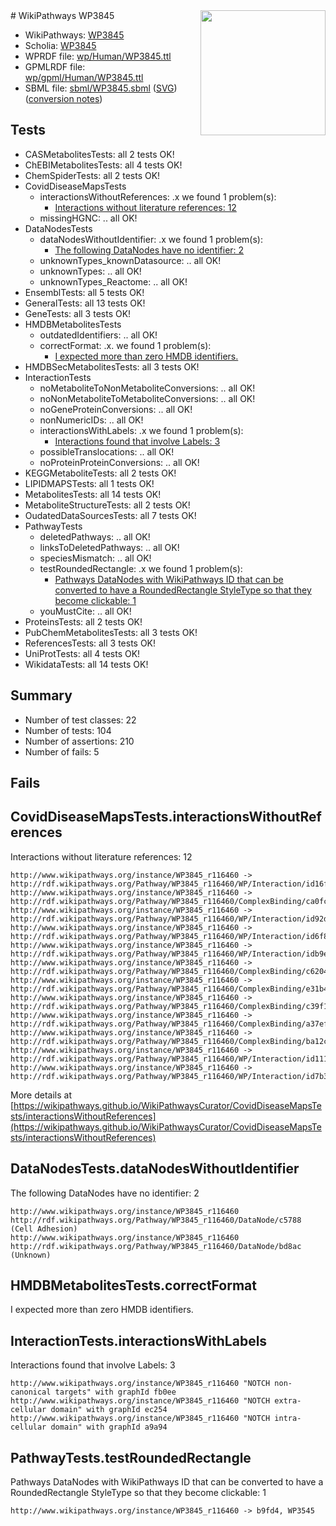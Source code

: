 <img style="float: right; width: 200px" src="../logo.png" />
# WikiPathways WP3845

* WikiPathways: [WP3845](https://identifiers.org/wikipathways:WP3845)
* Scholia: [WP3845](https://scholia.toolforge.org/wikipathways/WP3845)
* WPRDF file: [wp/Human/WP3845.ttl](../wp/Human/WP3845.ttl)
* GPMLRDF file: [wp/gpml/Human/WP3845.ttl](../wp/gpml/Human/WP3845.ttl)
* SBML file: [sbml/WP3845.sbml](../sbml/WP3845.sbml) ([SVG](../sbml/WP3845.svg)) ([conversion notes](../sbml/WP3845.txt))

## Tests
* CASMetabolitesTests: all 2 tests OK!
* ChEBIMetabolitesTests: all 4 tests OK!
* ChemSpiderTests: all 2 tests OK!
* CovidDiseaseMapsTests
    * interactionsWithoutReferences: .x we found 1 problem(s):
        * [Interactions without literature references: 12](#9701cce3)
    * missingHGNC: .. all OK!
* DataNodesTests
    * dataNodesWithoutIdentifier: .x we found 1 problem(s):
        * [The following DataNodes have no identifier: 2](#d2d32fa1)
    * unknownTypes_knownDatasource: .. all OK!
    * unknownTypes: .. all OK!
    * unknownTypes_Reactome: .. all OK!
* EnsemblTests: all 5 tests OK!
* GeneralTests: all 13 tests OK!
* GeneTests: all 3 tests OK!
* HMDBMetabolitesTests
    * outdatedIdentifiers: .. all OK!
    * correctFormat: .x. we found 1 problem(s):
        * [I expected more than zero HMDB identifiers.](#ad154c1e)
* HMDBSecMetabolitesTests: all 3 tests OK!
* InteractionTests
    * noMetaboliteToNonMetaboliteConversions: .. all OK!
    * noNonMetaboliteToMetaboliteConversions: .. all OK!
    * noGeneProteinConversions: .. all OK!
    * nonNumericIDs: .. all OK!
    * interactionsWithLabels: .x we found 1 problem(s):
        * [Interactions found that involve Labels: 3](#630d267a)
    * possibleTranslocations: .. all OK!
    * noProteinProteinConversions: .. all OK!
* KEGGMetaboliteTests: all 2 tests OK!
* LIPIDMAPSTests: all 1 tests OK!
* MetabolitesTests: all 14 tests OK!
* MetaboliteStructureTests: all 2 tests OK!
* OudatedDataSourcesTests: all 7 tests OK!
* PathwayTests
    * deletedPathways: .. all OK!
    * linksToDeletedPathways: .. all OK!
    * speciesMismatch: .. all OK!
    * testRoundedRectangle: .x we found 1 problem(s):
        * [Pathways DataNodes with WikiPathways ID that can be converted to have a RoundedRectangle StyleType so that they become clickable: 1](#9fbad3cb)
    * youMustCite: .. all OK!
* ProteinsTests: all 2 tests OK!
* PubChemMetabolitesTests: all 3 tests OK!
* ReferencesTests: all 3 tests OK!
* UniProtTests: all 4 tests OK!
* WikidataTests: all 14 tests OK!


## Summary

* Number of test classes: 22
* Number of tests: 104
* Number of assertions: 210
* Number of fails: 5

## Fails

<a name="9701cce3" />

## CovidDiseaseMapsTests.interactionsWithoutReferences

Interactions without literature references: 12
```
http://www.wikipathways.org/instance/WP3845_r116460 -> http://rdf.wikipathways.org/Pathway/WP3845_r116460/WP/Interaction/id16f7bf17
http://www.wikipathways.org/instance/WP3845_r116460 -> http://rdf.wikipathways.org/Pathway/WP3845_r116460/ComplexBinding/ca0fc
http://www.wikipathways.org/instance/WP3845_r116460 -> http://rdf.wikipathways.org/Pathway/WP3845_r116460/WP/Interaction/id92d104fc
http://www.wikipathways.org/instance/WP3845_r116460 -> http://rdf.wikipathways.org/Pathway/WP3845_r116460/WP/Interaction/id6f887b88
http://www.wikipathways.org/instance/WP3845_r116460 -> http://rdf.wikipathways.org/Pathway/WP3845_r116460/WP/Interaction/idb9e5f71e
http://www.wikipathways.org/instance/WP3845_r116460 -> http://rdf.wikipathways.org/Pathway/WP3845_r116460/ComplexBinding/c6204
http://www.wikipathways.org/instance/WP3845_r116460 -> http://rdf.wikipathways.org/Pathway/WP3845_r116460/ComplexBinding/e31b4
http://www.wikipathways.org/instance/WP3845_r116460 -> http://rdf.wikipathways.org/Pathway/WP3845_r116460/ComplexBinding/c39f1
http://www.wikipathways.org/instance/WP3845_r116460 -> http://rdf.wikipathways.org/Pathway/WP3845_r116460/ComplexBinding/a37ef
http://www.wikipathways.org/instance/WP3845_r116460 -> http://rdf.wikipathways.org/Pathway/WP3845_r116460/ComplexBinding/ba12c
http://www.wikipathways.org/instance/WP3845_r116460 -> http://rdf.wikipathways.org/Pathway/WP3845_r116460/WP/Interaction/id11104769
http://www.wikipathways.org/instance/WP3845_r116460 -> http://rdf.wikipathways.org/Pathway/WP3845_r116460/WP/Interaction/id7b34faa7
```

More details at [https://wikipathways.github.io/WikiPathwaysCurator/CovidDiseaseMapsTests/interactionsWithoutReferences](https://wikipathways.github.io/WikiPathwaysCurator/CovidDiseaseMapsTests/interactionsWithoutReferences)

<a name="d2d32fa1" />

## DataNodesTests.dataNodesWithoutIdentifier

The following DataNodes have no identifier: 2
```
http://www.wikipathways.org/instance/WP3845_r116460 http://rdf.wikipathways.org/Pathway/WP3845_r116460/DataNode/c5788 (Cell Adhesion)
http://www.wikipathways.org/instance/WP3845_r116460 http://rdf.wikipathways.org/Pathway/WP3845_r116460/DataNode/bd8ac (Unknown)
```

<a name="ad154c1e" />

## HMDBMetabolitesTests.correctFormat

I expected more than zero HMDB identifiers.
<a name="630d267a" />

## InteractionTests.interactionsWithLabels

Interactions found that involve Labels: 3
```
http://www.wikipathways.org/instance/WP3845_r116460 "NOTCH non-canonical targets" with graphId fb0ee
http://www.wikipathways.org/instance/WP3845_r116460 "NOTCH extra-cellular domain" with graphId ec254
http://www.wikipathways.org/instance/WP3845_r116460 "NOTCH intra-cellular domain" with graphId a9a94
```

<a name="9fbad3cb" />

## PathwayTests.testRoundedRectangle

Pathways DataNodes with WikiPathways ID that can be converted to have a RoundedRectangle StyleType so that they become clickable: 1
```
http://www.wikipathways.org/instance/WP3845_r116460 -> b9fd4, WP3545
 ```

